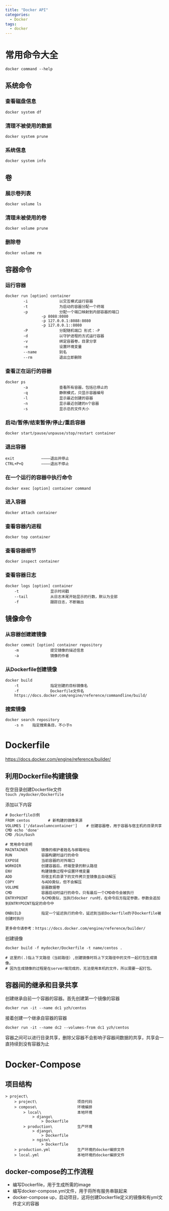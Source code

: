 ```yaml
---
title: "Docker API"
categories:
  - Docker
tags:
  - docker
---
```



# **常用命令大全**
```docker command --help```
## 系统命令
### 查看磁盘信息
```docker system df```
### 清理不被使用的数据
```docker system prune```
### 系统信息
```docker system info```
## 卷
### 展示卷列表
```docker volume ls```
### 清理未被使用的卷
```docker volume prune```
### 删除卷
```docker volume rm```
## 容器命令
### 运行容器
```
docker run [option] container
        -i              以交互模式运行容器
        -t              为启动的容器分配一个终端
        -p              分配一个端口映射到内部容器的端口
                -p 8088:8080
                -p 127.0.0.1:8088:8080
                -p 127.0.0.1::8080
        -P              分配随机端口 形式：-P
        -d              以守护进程的方式运行容器
        -v              绑定容器卷，目录分享
        -e              设置环境变量
        --name          别名
        --rm            退出立即删除
```
### 查看正在运行的容器
```
docker ps
        -a              查看所有容器，包括已停止的
        -q              静默模式，只显示容器编号
        -l              显示最近创建的容器
        -n              显示最近创建的n个容器
        -s              显示总的文件大小
```
### 启动/暂停/结束暂停/停止/重启容器
```docker start/pause/unpause/stop/restart container```
### 退出容器
```
exit            ————退出并停止
CTRL+P+Q        ————退出不停止
```
### 在一个运行的容器中执行命令
```docker exec [option] container command```
### 进入容器
```docker attach container```
### 查看容器内进程
```docker top container```
### 查看容器细节
```docker inspect container```
### 查看容器日志
```
docker logs [option] container
    -t              显示时间戳
    --tail          从日志末尾开始显示的行数，默认为全部
    -f              跟踪日志，不断输出
```
## 镜像命令
### 从容器创建建镜像
```
docker commit [option] container repository
    -m              提交镜像的描述信息
    -a              镜像的作者
```
### 从Dockerfile创建镜像
```
docker build
    -t              指定创建的目标镜像名
    -f              Dockerfile文件名
    https://docs.docker.com/engine/reference/commandline/build/
```
### 搜索镜像
```
docker search repository
    -s n    指定搜索条目，不小于n
```
# **Dockerfile**
https://docs.docker.com/engine/reference/builder/

## 利用Dockerfile构建镜像
在空目录创建Dockerfile文件    
```touch /mydocker/Dockerfile```

添加以下内容
```
# Dockerfile示例
FROM centos        # 新构建的镜像来源
VOLUMES ['/datavolumncontainer']    # 创建容器卷，用于容器与宿主机的目录共享
CMD echo 'done'
CMD /bin/bash

# 常用命令说明
MAINTAINER      镜像的维护者姓名与邮箱地址
RUN             容器构建时运行的命令
EXPOSE          当前容器的对外端口
WORKDIR         创建容器后，终端登录的默认路径
ENV             构建镜像过程中设置环境变量
ADD             将宿主机目录下的文件拷贝至镜像且自动解压
COPY            与ADD类似，但不会解压
VOLUME          容器数据卷
CMD             容器启动时运行的命令，只有最后一个CMD命令会被执行
ENTRYPOINT      与CMD类似，当执行docker run时，在命令后方指定参数，参数会追加到ENTRYPOINT指定的命令中

ONBUILD         指定一个延迟执行的命令，延迟到当前Dockerfile的子Dockerfile被创建时执行

更多命令请参考：https://docs.docker.com/engine/reference/builder/
```
创建镜像
```
docker build -f mydocker/Dockerfile -t name/centos .

# 这里的(.)指上下文路径（当前路径）,创建镜像时将上下文路径中的文件一起打包生成镜像。
# 因为生成镜像的过程是在server端完成的，无法使用本机的文件，所以需要一起打包。
```
## 容器间的继承和目录共享
创建继承自前一个容器的容器。首先创建第一个镜像的容器
```
docker run -it --name dc1 yzh/centos
```
接着创建一个继承自容器的容器
```
docker run -it --name dc2 --volumes-from dc1 yzh/centos
```
容器之间可以进行目录共享，删除父容器不会影响子容器间数据的共享，共享会一直持续到没有容器为止

# **Docker-Compose**
## 项目结构
```
> project\
    > project\                  项目代码
    > compose\                  环境编排
        > local\                本地环境
            > django\
                > Dockerfile           
        > production\           生产环境
            > django\
                > Dockerfile           
            > nginx\
                > Dockerfile
    > production.yml            生产环境的docker编排文件
    > local.yml                 本地环境的docker编排文件
```
## docker-compose的工作流程
+ 编写Dockerfile，用于生成所需的image
+ 编写docker-compose.yml文件，用于将所有服务串联起来
+ docker-compose up，启动项目，这将创建Dockerfile定义的镜像和有yml文件定义的容器
